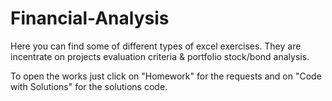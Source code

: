 # Financial-Analysis

Here you can find some of different types of excel exercises. They are incentrate on projects evaluation criteria & portfolio stock/bond analysis.

To open the works just click on "Homework" for the requests and on "Code with Solutions" for the solutions code.
